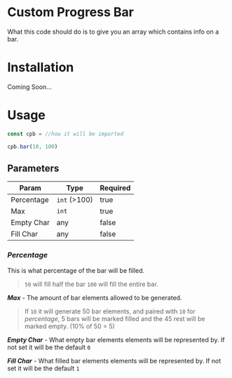 # Custom Progress Bar

What this code should do is to give you an array which contains info on a bar.

# Installation

Coming Soon...

# Usage

```js
const cpb = //how it will be imported

cpb.bar(10, 100)
```

## Parameters

|    Param   |    Type    | Required |
|------------|------------|----------|
| Percentage |`int` (>100)| true     |
| Max        |`int`       | true     |
| Empty Char | any        | false    |
| Fill  Char | any        | false    |

### *Percentage* 
This is what percentage of the bar will be filled.
> `50` will fill half the bar
> `100` will fill the entire bar.

***Max*** - The amount of bar elements allowed to be generated.
> If `10` it will generate 50 bar elements, and paired with `10` for *percentage*, 5 bars will be marked filled and the 45 rest will be marked empty. (10% of 50 = 5)

***Empty Char*** - What empty bar elements elements will be represented by. If not set it will be the default `0`

***Fill Char*** - What filled bar elements elements will be represented by. If not set it will be the default `1`

